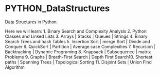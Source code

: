 # PYTHON_DataStructures
 Data Structures in Python.

Here we will learn:
    1. Binary Search and Complexity Analysis 
    2. Python Classes and Linked Lists
    3. Arrays | Stacks | Queues | Strings
    4. Binary Search Trees and hash Tables
    5. Insertion Sort | merge Sort | Divide and Conquer
    6. QuickSort | Partition | Average case Complexities
    7. Recursion | Backtracking | Dynamic Programing
    8. Knapsack | Subsequence | matrix Problems
    9. Graphs | Breath-First Search | Depth First Search10. Shortest paths | Spanning Trees | Topological Sorting
    11. Disjoint Sets | Union Find Algorithm
    
